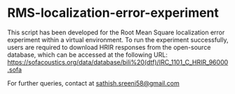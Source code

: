 # RMS-localization-error-experiment

This script has been developed for the Root Mean Square localization error experiment within a virtual environment. To run the experiment successfully, users are required to download HRIR responses from the open-source database, which can be accessed at the following URL: https://sofacoustics.org/data/database/bili%20(dtf)/IRC_1101_C_HRIR_96000.sofa

For further queries, contact at sathish.sreeni58@gmail.com
